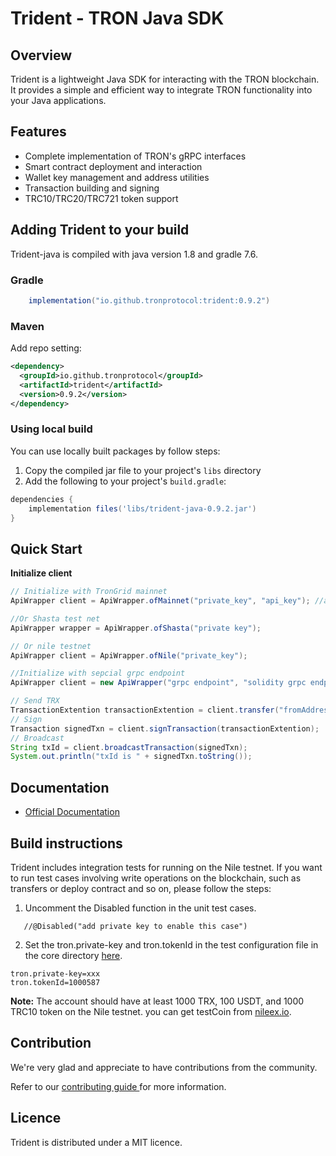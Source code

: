 # Trident - TRON Java SDK

## Overview

Trident is a lightweight Java SDK for interacting with the TRON blockchain. It provides a simple and efficient way to integrate TRON functionality into your Java applications.

## Features

- Complete implementation of TRON's gRPC interfaces
- Smart contract deployment and interaction
- Wallet key management and address utilities
- Transaction building and signing
- TRC10/TRC20/TRC721 token support

## Adding Trident to your build

Trident-java is compiled with java version 1.8 and gradle 7.6.

### Gradle

```groovy
    implementation("io.github.tronprotocol:trident:0.9.2")
```

### Maven

Add repo setting:

```xml
<dependency>
  <groupId>io.github.tronprotocol</groupId>
  <artifactId>trident</artifactId>
  <version>0.9.2</version>
</dependency>
```

### Using local build

You can use locally built packages by follow steps:

1. Copy the compiled jar file to your project's `libs` directory
2. Add the following to your project's `build.gradle`:
```groovy
dependencies {
    implementation files('libs/trident-java-0.9.2.jar')
}
```

## Quick Start

**Initialize client**
```java
// Initialize with TronGrid mainnet 
ApiWrapper client = ApiWrapper.ofMainnet("private_key", "api_key"); //api_key from TronGrid

//Or Shasta test net 
ApiWrapper wrapper = ApiWrapper.ofShasta("private key");

// Or nile testnet
ApiWrapper client = ApiWrapper.ofNile("private_key");

//Initialize with sepcial grpc endpoint
ApiWrapper client = new ApiWrapper("grpc endpoint", "solidity grpc endpoint", "private_key");

// Send TRX
TransactionExtention transactionExtention = client.transfer("fromAddress", "toAddress", 100_000_000L); //100TRX
// Sign
Transaction signedTxn = client.signTransaction(transactionExtention);
// Broadcast
String txId = client.broadcastTransaction(signedTxn);
System.out.println("txId is " + signedTxn.toString());
```

## Documentation

- [Official Documentation](https://developers.tron.network/docs/trident-java)


## Build instructions
Trident includes integration tests for running on the Nile testnet. If you want to run test cases involving write operations on the blockchain, such as transfers or deploy contract and so on, please follow the steps:

1. Uncomment the Disabled function in the unit test cases.
```
   //@Disabled("add private key to enable this case")
```
2. Set the tron.private-key and tron.tokenId in the test configuration file in the core directory [here](trident-java/core/src/test/resources/application-test.properties).


``` 
tron.private-key=xxx
tron.tokenId=1000587
```

**Note:** The account should have at least 1000 TRX, 100 USDT, and 1000 TRC10 token on the Nile testnet. you can get testCoin from [nileex.io](https://nileex.io/join/getJoinPage).

## Contribution

We're very glad and appreciate to have contributions from the community.

Refer to our [contributing guide ](CONTRIBUTING.md)for more information.

## Licence

Trident is distributed under a MIT licence.